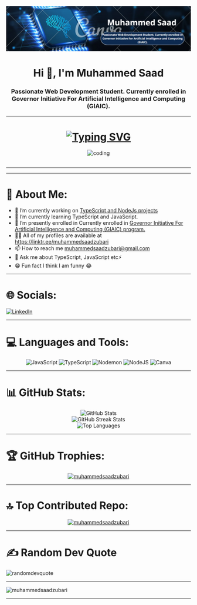 <body>
    <div align="center">
        <img src="https://github.com/muhammedsaadzubari/muhammedsaadzubari/blob/main/Screenshot%202024-05-19%20222724.png" alt="logo">
        <h1>Hi 👋, I'm Muhammed Saad</h1>
        <h3>Passionate Web Development Student. Currently enrolled in Governor Initiative For Artificial Intelligence and Computing (GIAIC).</h3>
        <hr>
        <h1> <a href="https://git.io/typing-svg"><img src="https://readme-typing-svg.demolab.com?font=Algerian&weight=200&size=30&pause=1000&center=true&vCenter=true&random=false&width=1300&height=55&lines=%E2%9C%A8Hey!+I+am+Muhammed+Saad+Zubari%E2%9C%A8;%E2%9C%A8Passionate+Web+Development+Student%E2%9C%A8;%E2%9C%A8Currently+enrolled+in+Governor+Initiative+For+AI+%26+Computing+(GIAIC)+program.%E2%9C%A8" alt="Typing SVG" /></a>
        </h1>
    </div>
    <div align="center">
        <img src="https://camo.githubusercontent.com/8a9c7f854df987a0b488caf7b4ca6fb56e368e1a0b85602574da94c19d1c2d2e/68747470733a2f2f70687973696373677572756b756c2e66696c65732e776f726470726573732e636f6d2f323031392f30322f6368617261637465722d312e676966" alt="coding" width="400">
    </div>
    <br>
    <hr>
    <div>
        <hr>
        <h1> 💫 About Me:</h1> 
        <ul>
            <li>🔭 I’m currently working on <a href="https://github.com/muhammedsaadzubari/typescript_and_nodejs_projects">TypeScript and NodeJs projects</a></li>
            <li>🌱 I’m currently learning TypeScript and JavaScript.</li>
            <li>🏫 I’m presently enrolled in Currently enrolled in <a href="https://www.governorsindh.com">Governor Initiative For Artificial Intelligence and Computing (GIAIC) program.</a></li>
            <li>👨‍💻 All of my profiles are available at <a href="https://linktr.ee/muhammedsaadzubari">https://linktr.ee/muhammedsaadzubari</a></li>
            <li>📫 How to reach me <a href="mailto:muhammedsaadzubari@gmail.com">muhammedsaadzubari@gmail.com</a></li>
            <li>💬 Ask me about TypeScript, JavaScript etc⚡</li>
            <li>😁 Fun fact I think I am funny 😂</li>
        </ul>
    </div>
    <hr>
    <div>
        <h1> 🌐 Socials:</h1>
        <a href="https://linkedin.com/in/muhammad-saad-54539830a">
            <img src="https://img.shields.io/badge/LinkedIn-%230077B5.svg?logo=linkedin&logoColor=white" alt="LinkedIn" />
        </a>
    </div>
    <hr>
    <div>
        <h1> 💻 Languages and Tools:</h1>
        <p align="center">
            <img src="https://img.shields.io/badge/javascript-%23323330.svg?style=for-the-badge&logo=javascript&logoColor=%23F7DF1E" alt="JavaScript">
            <img src="https://img.shields.io/badge/typescript-%23007ACC.svg?style=for-the-badge&logo=typescript&logoColor=white" alt="TypeScript">
            <img src="https://img.shields.io/badge/NODEMON-%23323330.svg?style=for-the-badge&logo=nodemon&logoColor=%BBDEAD" alt="Nodemon">
            <img src="https://img.shields.io/badge/node.js-6DA55F?style=for-the-badge&logo=node.js&logoColor=white" alt="NodeJS">
            <img src="https://img.shields.io/badge/Canva-%2300C4CC.svg?style=for-the-badge&logo=Canva&logoColor=white" alt="Canva">
        </p>
    </div>
    <hr>
    <div>
        <h1> 📊 GitHub Stats:</h1>
        <div align="center">
        <img src="https://github-readme-stats.vercel.app/api?username=muhammedsaadzubari&theme=dark&hide_border=false&include_all_commits=false&count_private=false" alt="GitHub Stats"><br/>
        <img src="https://github-readme-streak-stats.herokuapp.com/?user=muhammedsaadzubari&theme=dark&hide_border=false" alt="GitHub Streak Stats"><br/>
        <img src="https://github-readme-stats.vercel.app/api/top-langs/?username=muhammedsaadzubari&theme=dark&hide_border=false&include_all_commits=false&count_private=false&layout=compact" alt="Top Languages">
    </div>
    </div>
    <hr>
    <div>
        <h1> 🏆 GitHub Trophies:</h1>
        <p align="center"> <a href="https://github.com/ryo-ma/github-profile-trophy"><img src="https://github-profile-trophy.vercel.app/?username=muhammedsaadzubari" alt="muhammedsaadzubari" /></a> </p>
    </div>
    <hr>
    <div>
        <h1> 🔝 Top Contributed Repo:</h1>
        <p align="center"> <a href="https://github.com/ryo-ma/github-profile-trophy"><img src="https://github-contributor-stats.vercel.app/api?username=muhammedsaadzubari&limit=5&theme=radical&combine_all_yearly_contributions=true" alt="muhammedsaadzubari" /></a> </p>
    </div>
    <hr>
    <div>
        <h1> ✍️ Random Dev Quote</h1>
        <p><img src="https://quotes-github-readme.vercel.app/api?type=horizontal&theme=radical" alt="randomdevquote" /></a> </p>
    </div>
    <hr>
    <div>
        <p> <img src="https://komarev.com/ghpvc/?username=muhammedsaadzubari&label=Profile%20views&color=0e75b6&style=for-the-badge" alt="muhammedsaadzubari" /> </p>
    </div>
    <hr>
</body>
</html>
